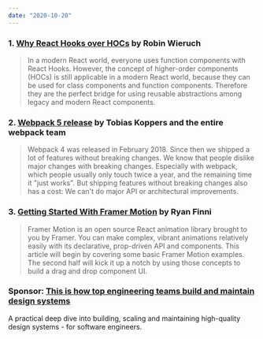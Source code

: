 ```yaml
---
date: "2020-10-20"
---
```


### 1. [Why React Hooks over HOCs](https://www.robinwieruch.de/react-hooks-higher-order-components) by Robin Wieruch

> In a modern React world, everyone uses function components with React Hooks. However, the concept of higher-order components (HOCs) is still applicable in a modern React world, because they can be used for class components and function components. Therefore they are the perfect bridge for using reusable abstractions among legacy and modern React components.

### 2. [Webpack 5 release](https://webpack.js.org/blog/2020-10-10-webpack-5-release/) by Tobias Koppers and the entire webpack team

> Webpack 4 was released in February 2018. Since then we shipped a lot of features without breaking changes. We know that people dislike major changes with breaking changes. Especially with webpack, which people usually only touch twice a year, and the remaining time it "just works". But shipping features without breaking changes also has a cost: We can't do major API or architectural improvements.

### 3. [Getting Started With Framer Motion](https://letsbuildui.dev/articles/getting-started-with-framer-motion) by Ryan Finni

> Framer Motion is an open source React animation library brought to you by Framer. You can make complex, vibrant animations relatively easily with its declarative, prop-driven API and components. This article will begin by covering some basic Framer Motion examples. The second half will kick it up a notch by using those concepts to build a drag and drop component UI.

### Sponsor: [This is how top engineering teams build and maintain design systems](https://designsystems.engineering/)

A practical deep dive into building, scaling and maintaining high-quality design systems - for software engineers.
